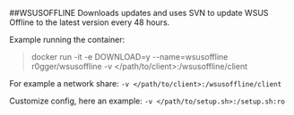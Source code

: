 ##WSUSOFFLINE
Downloads updates and uses SVN to update WSUS Offline to the latest version every 48 hours.

Example running the container:
> docker run -it -e DOWNLOAD=y --name=wsusoffline r0gger/wsusoffline -v </path/to/client>:/wsusoffline/client

For example a network share: 
```-v </path/to/client>:/wsusoffline/client```

Customize config, here an example:
```-v </path/to/setup.sh>:/setup.sh:ro```


  

